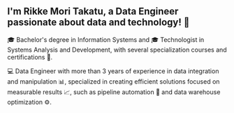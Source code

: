## I'm Rikke Mori Takatu, a Data Engineer passionate about data and technology! 👋

🎓 Bachelor's degree in Information Systems and 🎓 Technologist in Systems Analysis and Development, with several specialization courses and certifications 📜.

💻 Data Engineer with more than 3 years of experience in data integration and manipulation 📊, specialized in creating efficient solutions focused on measurable results 📈, such as pipeline automation 🤖 and data warehouse optimization ⚙️.
